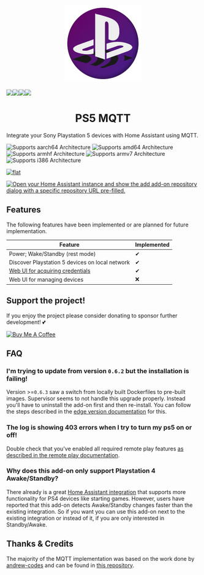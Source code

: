 
<div align="center">
    <img src="./add-ons/ps5-mqtt/logo.png" />
    <br>
    <br>
    <div style="display: flex;">
        <a href="https://github.com/FunkeyFlo/ps5-mqtt/releases">
            <img src="https://img.shields.io/github/release/FunkeyFlo/ps5-mqtt.svg">
        </a>
        <a href="https://www.paypal.com/donate/?hosted_button_id=VLDJUM2CMHMNG">
            <img src="https://img.shields.io/badge/Donate-PayPal-green.svg">
        </a>
        <a href="#">
            <img src="https://img.shields.io/maintenance/yes/2022.svg">
        </a>
        <a href="https://github.com/FunkeyFlo/ps5-mqtt/LICENSE.md">
            <img src="https://img.shields.io/github/license/hassio-addons/addon-ssh.svg">
        </a>
    </div>
    <h1>PS5 MQTT</h1>
</div>


Integrate your Sony Playstation 5 devices with Home Assistant using MQTT.

![Supports aarch64 Architecture][aarch64-shield]
![Supports amd64 Architecture][amd64-shield]
![Supports armhf Architecture][armhf-shield]
![Supports armv7 Architecture][armv7-shield]
![Supports i386 Architecture][i386-shield]

[![flat](https://dcbadge.vercel.app/api/server/BnmvYHvz5N?style=flat)][discord]

[![Open your Home Assistant instance and show the add add-on repository dialog with a specific repository URL pre-filled.](https://my.home-assistant.io/badges/supervisor_add_addon_repository.svg)](https://my.home-assistant.io/redirect/supervisor_add_addon_repository/?repository_url=https%3A%2F%2Fgithub.com%2FFunkeyFlo%2Fps5-mqtt)

## Features
The following features have been implemented or are planned for future implementation.

| Feature                                            | Implemented |
| -------------------------------------------------- | ----------- |
| Power; Wake/Standby (rest mode)                    | ✔           |
| Discover Playstation 5 devices on local network    | ✔           |
| [Web UI for acquiring credentials][credentials-ui] | ✔           |
| Web UI for managing devices                        | ❌           |


## Support the project!
If you enjoy the project please consider donating to sponsor further development! 💕

<a href="https://www.buymeacoffee.com/funkeyflo" target="_blank"><img src="https://cdn.buymeacoffee.com/buttons/v2/default-yellow.png" alt="Buy Me A Coffee" style="height: 60px !important;width: 217px !important;" ></a>

## FAQ

### I'm trying to update from version `0.6.2` but the installation is failing!
Version >=`0.6.3` saw a switch from locally built Dockerfiles to pre-built images. Supervisor seems to not handle this upgrade properly. Instead you'll have to uninstall the add-on first and then re-install. You can follow the steps described in the [edge version documentation](https://github.com/FunkeyFlo/ps5-mqtt/tree/main/add-ons/ps5-mqtt-edge#updating-the-edge-add-on) for this.

### The log is showing 403 errors when I try to turn my ps5 on or off!
Double check that you've enabled all required remote play features [as described in the remote play documentation](https://remoteplay.dl.playstation.net/remoteplay/lang/en/ps5_mobile.html#section3).

### Why does this add-on only support Playstation 4 Awake/Standby?
There already is a great [Home Assistant integration](https://www.home-assistant.io/integrations/ps4/) that supports more functionality for PS4 devices like starting games. However, users have reported that this add-on detects Awake/Standby changes faster than the existing integration. So if you want you can use this add-on next to the existing integration or instead of it, if you are only interested in Standby/Awake.

## Thanks & Credits
The majority of the MQTT implementation was based on the work done by [andrew-codes](https://github.com/andrew-codes) and can be found in [this repository](https://github.com/andrew-codes/home-automation).

[aarch64-shield]: https://img.shields.io/badge/aarch64-yes-green.svg
[amd64-shield]: https://img.shields.io/badge/amd64-yes-green.svg
[armhf-shield]: https://img.shields.io/badge/armhf-yes-green.svg
[armv7-shield]: https://img.shields.io/badge/armv7-yes-green.svg
[i386-shield]: https://img.shields.io/badge/i386-yes-green.svg

[credentials-ui]: https://community.home-assistant.io/t/ps5-mqtt-control-playstation-5-devices-using-mqtt/441141#authentication-ui-v600-2
[discord]: https://discord.gg/BnmvYHvz5N
